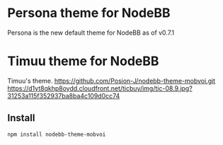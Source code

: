Persona theme for NodeBB
====================

Persona is the new default theme for NodeBB as of v0.7.1

Timuu theme for NodeBB
====================

Timuu's theme. https://github.com/Posion-J/nodebb-theme-mobvoi.git
https://d1yt8qkhp8oydd.cloudfront.net/ticbuy/img/tic-08.9.jpg?31253a115f352937ba8ba4c109d0cc74

## Install 

`npm install nodebb-theme-mobvoi`
